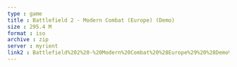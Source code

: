 ```yaml
---
type : game
title : Battlefield 2 - Modern Combat (Europe) (Demo)
size : 295.4 M
format : iso
archive : zip
server : myrient
link2 : Battlefield%202%20-%20Modern%20Combat%20%28Europe%29%20%28Demo%29
---
```

